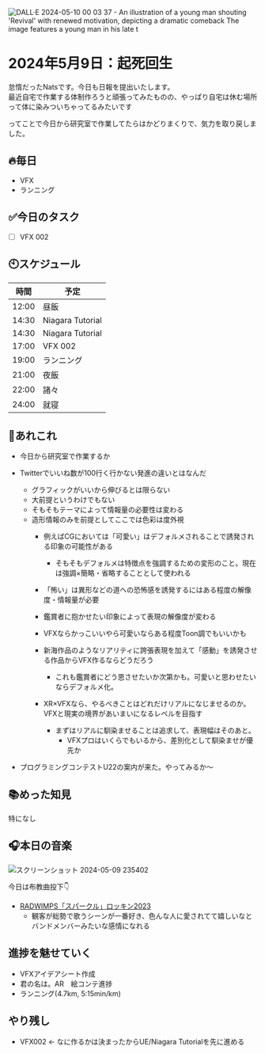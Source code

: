 ![DALL·E 2024-05-10 00 03 37 - An illustration of a young man shouting 'Revival' with renewed motivation, depicting a dramatic comeback  The image features a young man in his late t](https://github.com/Nats360/Nippo/assets/86301377/ee04b7d9-493e-4bd3-adc5-1a3284f06f01)
# 2024年5月9日：起死回生
怠惰だったNatsです。今日も日報を提出いたします。<br>
最近自宅で作業する体制作ろうと頑張ってみたものの、やっぱり自宅は休む場所って体に染みついちゃってるみたいです

ってことで今日から研究室で作業してたらはかどりまくりで、気力を取り戻しました。

## 🔥毎日
- VFX 
- ランニング

## ✅今日のタスク
- [ ] VFX 002

## 🕙スケジュール
| 時間 |  予定 |
| ---- | ---- |
|  12:00 |昼飯|
|  14:30 |Niagara Tutorial|
|  14:30 |Niagara Tutorial|
|  17:00 |VFX 002|
|  19:00 |ランニング|
|  21:00 |夜飯|
|  22:00 |諸々|
|  24:00 |就寝|


## 📌あれこれ
- 今日から研究室で作業するか

- Twitterでいいね数が100行く行かない発進の違いとはなんだ
  - グラフィックがいいから伸びるとは限らない
  - 大前提というわけでもない
  - そもそもテーマによって情報量の必要性は変わる
  - 造形情報のみを前提としてここでは色彩は度外視
    - 例えばCGにおいては「可愛い」はデフォルメされることで誘発される印象の可能性がある
      - そもそもデフォルメは特徴点を強調するための変形のこと。現在は強調×簡略・省略することとして使われる
    - 「怖い」は異形などの道への恐怖感を誘発するにはある程度の解像度・情報量が必要
   
    - 鑑賞者に抱かせたい印象によって表現の解像度が変わる
    - VFXならかっこいいやら可愛いならある程度Toon調でもいいかも

    - 新海作品のようなリアリティに誇張表現を加えて「感動」を誘発させる作品からVFX作るならどうだろう
      - これも鑑賞者にどう思させたいか次第かも。可愛いと思わせたいならデフォルメ化。
    - XR×VFXなら、やるべきことはどれだけリアルになじませるのか。VFXと現実の境界があいまいになるレベルを目指す
      - まずはリアルに馴染ませることは追求して、表現幅はそのあと。
        - VFXプロはいくらでもいるから、差別化として馴染ませが優先か

- プログラミングコンテストU22の案内が来た。やってみるか～

## 📚めった知見
特になし

## 🎧本日の音楽
![スクリーンショット 2024-05-09 235402](https://github.com/Nats360/Nippo/assets/86301377/6840ed84-ebf7-4d34-b366-1e8270ec8665)


今日は布教曲投下👇
- [RADWIMPS「スパークル」ロッキン2023](https://www.youtube.com/watch?v=y_gP66wNh-8&list=RDMMy_gP66wNh-8&start_radio=1)
  - 観客が総勢で歌うシーンが一番好き、色んな人に愛されてて嬉しいなとバンドメンバーみたいな感情になれる

## 進捗を魅せていく
- VFXアイデアシート作成
- 君の名は。AR　絵コンテ進捗
- ランニング(4.7km, 5:15min/km)

## やり残し
- VFX002 <- なに作るかは決まったからUE/Niagara Tutorialを先に進める
